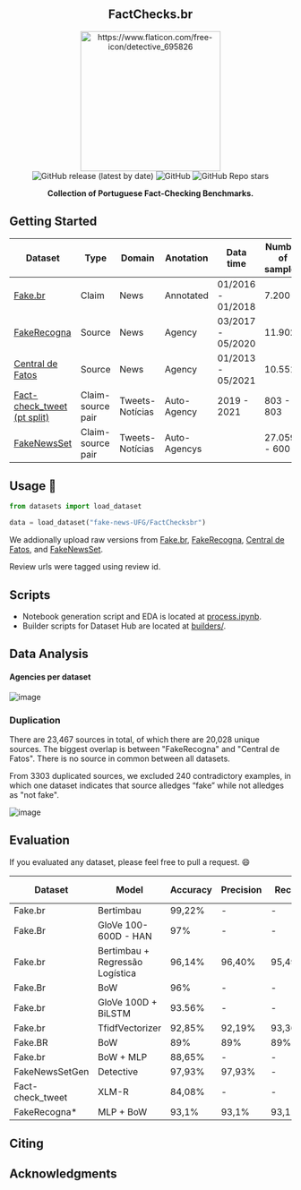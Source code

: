 <br />
<div align="center">
    <h2 align="center">FactChecks.br</h2>
    <img src="https://github-production-user-asset-6210df.s3.amazonaws.com/28462295/262658173-2c1c5913-62ad-4ad3-945e-6574f5240d60.png" alt="https://www.flaticon.com/free-icon/detective_695826" width="250">
    <br />
  <img alt="GitHub release (latest by date)" src="https://img.shields.io/github/v/release/fake-news-UFG/FactChecks.br">
  <img alt="GitHub" src="https://img.shields.io/github/license/fake-news-UFG/FactChecks.br">
  <img alt="GitHub Repo stars" src="https://img.shields.io/github/stars/fake-news-UFG/FactChecks.br?style=social">
  <p align="center">
  <b>
    Collection of Portuguese Fact-Checking Benchmarks.
  </b>
  </p>
</div>

## Getting Started

| Dataset | Type | Domain | Anotation | Data time | Number of samples |
| --- | --- | --- | --- | --- | --- |
| [Fake.br](https://sites.icmc.usp.br/taspardo/PROPOR2018-MonteiroEtAl.pdf) | Claim | News | Annotated | 01/2016 - 01/2018 | 7.200 |
| [FakeRecogna](https://dl.acm.org/doi/10.1145/3428658.3430965) | Source | News | Agency | 03/2017  - 05/2020 | 11.902 |
| [Central de Fatos](https://sol.sbc.org.br/index.php/dsw/article/view/17421/17257) | Source | News | Agency | 01/2013 - 05/2021 | 10.551 |
| [Fact-check_tweet (pt split)](https://ceur-ws.org/Vol-3199/) | Claim-source pair | Tweets-Notícias | Auto-Agency | 2019 - 2021 | 803 - 803 |
| [FakeNewsSet](https://dl.acm.org/doi/10.1145/3428658.3430965) | Claim-source pair | Tweets-Notícias | Auto-Agencys |  | 27.059 - 600 |

## Usage 🤗

```python
from datasets import load_dataset

data = load_dataset("fake-news-UFG/FactChecksbr")
```
We addionally upload raw versions from [Fake.br](https://huggingface.co/datasets/fake-news-UFG/fakebr), [FakeRecogna](https://huggingface.co/datasets/fake-news-UFG/FakeRecogna), [Central de Fatos](https://huggingface.co/datasets/fake-news-UFG/central_de_fatos), and [FakeNewsSet](fake-news-UFG/FakeNewsSet).

Review urls were tagged using review id.

## Scripts

- Notebook generation script and EDA is located at [process.ipynb](process.ipynb).
- Builder scripts for Dataset Hub are located at [builders/](builders/).

## Data Analysis

#### Agencies per dataset
![image](https://github.com/fake-news-UFG/FactChecks.br/assets/28462295/d3dc1ed5-aae9-488c-9564-adfa460554c0)

### Duplication
There are 23,467 sources in total, of which there are 20,028 unique sources. The biggest overlap is between "FakeRecogna" and "Central de Fatos".
There is no source in common between all datasets. 

From 3303 duplicated sources,  we excluded 240 contradictory examples, in which one dataset indicates that source alledges “fake” while not alledges as "not fake".

![image](https://github.com/fake-news-UFG/FactChecks.br/assets/28462295/f2893e43-963a-46e7-a59c-8ece327cc215)

## Evaluation
If you evaluated any dataset, please feel free to pull a request. :smile:

| Dataset          | Model                          | Accuracy | Precision | Recall | macro-F1 | URL                                                                                                        |
| ---------------- | ------------------------------- | -------- | -------- | -------- | -------- | ----------------------------------------------------------------------------------------------------------- |
| Fake.br          | Bertimbau                       | 99,22%   | \-       | \-       | \-       | [repo](https://github.com/Talendar/br_fake_news_detection)                                           |
| Fake.Br          | GloVe 100-600D - HAN            | 97%      | \-       | \-       | \-       | [paper](https://link.springer.com/chapter/10.1007/978-3-030-41505-1_14)                                    |
| Fake.br          | Bertimbau + Regressão Logística | 96,14%   | 96,40%   | 95,49%   | 96,13%   | [paper](https://repositorio.unifesp.br/bitstream/handle/11600/63501/TCC2_FINAL.pdf?sequence=1&isAllowed=y) |
| Fake.Br          | BoW                             | 96%      | \-       | \-       | \-       | [paper](https://sites.icmc.usp.br/taspardo/PROPOR2018-MonteiroEtAl.pdf)                                    |
| Fake.br          | GloVe 100D + BiLSTM             | 93.56%   | \-       | \-       | \-       | [repo](https://github.com/Talendar/br_fake_news_detection)                                           |
| Fake.br          | TfidfVectorizer                 | 92,85%   | 92,19%   | 93,36%   | \-       | [repo](https://github.com/brauliotegui/FAKE)                                                         |
| Fake.BR          | BoW                             | 89%      | 89%      | 89%      | 89%      | [paper](https://sites.icmc.usp.br/taspardo/PROPOR2018-MonteiroEtAl.pdf)                                    |
| Fake.br          | BoW + MLP                       | 88,65%   | \-       | \-       | \-       | [repo](https://github.com/Talendar/br_fake_news_detection)                                           |
| FakeNewsSetGen   | Detective                       | 97,93%   | 97,93%   | \-       | \-       | [repo](https://github.com/kamplus/FakeNewsSetGen)                                                    |
| Fact-check_tweet | XLM-R                           | 84,08%   | \-       | \-       | 83,63%   | [paper](https://arxiv.org/pdf/2202.07094.pdf)                                                              |
| FakeRecogna\*    | MLP + BoW                       | 93,1%    | 93,1%    | 93,1%    | 93,0%    | [repo](https://github.com/Gabriel-Lino-Garcia/FakeRecogna)   
## Citing

## Acknowledgments

